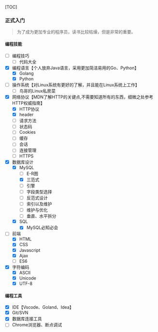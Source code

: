 [TOC]

### 正式入门

> 为了成为更加专业的程序员，读书比较枯燥，但是非常的重要。

#### 编程技能

- [ ] 编程技巧
    - [ ] 代码大全
- [x] 编程语言【个人放弃Java语言，采用更加简洁易用的Go、Python】
    - [x] Golang
    - [x] Python
- [ ] 操作系统【对Linux系统有更好的了解，并且能在Linux系统上工作】
    - [ ] 鸟哥的Linux私房菜
- [x] 网络协议【MDN了解HTTP的关键点,不需要知道所有的东西，细微之处参考HTTP权威指南】
    - [x] HTTP协议
    - [x] header
    - [ ] 请求方法
    - [ ] 状态码
    - [ ] Cookies
    - [ ] 缓存
    - [ ] 会话
    - [ ] 连接管理
    - [ ] HTTPS
- [x] 数据库设计
    - [x] MySQL
        - [ ] E-R图
        - [x] 三范式
        - [ ] 引擎
        - [ ] 字段类型选择
        - [ ] 反范式设计
        - [ ] 索引以及维护
        - [ ] 维护与优化
        - [ ] 垂直、水平拆分
    - [x] SQL
        - [x] MySQL必知必会
- [ ] 前端
    - [x] HTML
    - [x] CSS
    - [x] Javascript
    - [x] Ajax
    - [ ] ES6
- [x] 字符编码
    - [x] ASCII
    - [x] Unicode
    - [x] UTF-8

#### 编程工具

- [x] IDE【Vscode、Goland、Idea】
- [x] Git/SVN
- [x] 数据库连接工具
- [ ] Chrome浏览器、断点调试